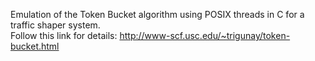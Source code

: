 Emulation of the Token Bucket algorithm using POSIX threads in C for a traffic shaper system.  
Follow this link for details: http://www-scf.usc.edu/~trigunay/token-bucket.html
